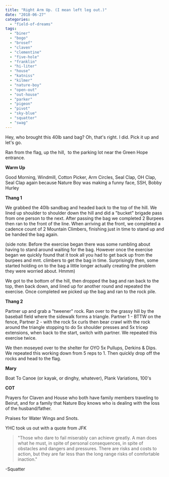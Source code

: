 ```yaml
---
title: "Right Arm Up. (I mean left leg out.)"
date: "2018-06-27"
categories: 
  - "field-of-dreams"
tags: 
  - "biner"
  - "bogo"
  - "brosef"
  - "claven"
  - "clementine"
  - "five-hole"
  - "franklin"
  - "hi-liter"
  - "house"
  - "katniss"
  - "kilmer"
  - "nature-boy"
  - "open-out"
  - "out-house"
  - "parker"
  - "pigeon"
  - "pivot"
  - "sky-blue"
  - "squatter"
  - "swag"
---
```


Hey, who brought this 40lb sand bag? Oh, that's right. I did. Pick it up and let's go.

Ran from the flag, up the hill,  to the parking lot near the Green Hope entrance.

**Warm Up**

Good Morning, Windmill, Cotton Picker, Arm Circles, Seal Clap, OH Clap, Seal Clap again because Nature Boy was making a funny face, SSH, Bobby Hurley

**Thang 1**

We grabbed the 40lb sandbag and headed back to the top of the hill. We lined up shoulder to shoulder down the hill and did a "bucket" brigade pass from one person to the next. After passing the bag we completed 2 Burpees then ran to the front of the line. When arriving at the front, we completed a cadence count of 2 Mountain Climbers, finishing just in time to stand up and be handed the bag again.

(side note: Before the exercise began there was some rumbling about having to stand around waiting for the bag. However once the exercise began we quickly found that it took all you had to get back up from the burpees and mnt. climbers to get the bag in time. Surprisingly then, some started holding on to the bag a little longer actually creating the problem they were worried about. Hmmm)

We got to the bottom of the hill, then dropped the bag and ran back to the top, then back down, and lined up for another round and repeated the exercise. Once completed we picked up the bag and ran to the rock pile.

**Thang 2**

Partner up and grab a "tweener" rock. Ran over to the grassy hill by the baseball field where the sidewalk forms a triangle. Partner 1 - BTTW on the fence, Partner 2 - with the rock 5x curls then bear crawl with the rock around the triangle stopping to do 5x shoulder presses and 5x tricep extensions, when back to the start, switch with partner. We repeated this exercise twice.

We then moseyed over to the shelter for OYO 5x Pullups, Derkins & Dips. We repeated this working down from 5 reps to 1. Then quickly drop off the rocks and head to the flag.

**Mary**

Boat To Canoe (or kayak, or dinghy, whatever), Plank Variations, 100's

**COT**

Prayers for Claven and House who both have family members traveling to Beirut, and for a family that Nature Boy knows who is dealing with the loss of the husband/father.

Praises for Water Wings and Snots.

YHC took us out with a quote from JFK

> "Those who dare to fail miserably can achieve greatly. A man does what he must, in spite of personal consequences, in spite of obstacles and dangers and pressures. There are risks and costs to action, but they are far less than the long range risks of comfortable inaction."

\-Squatter
